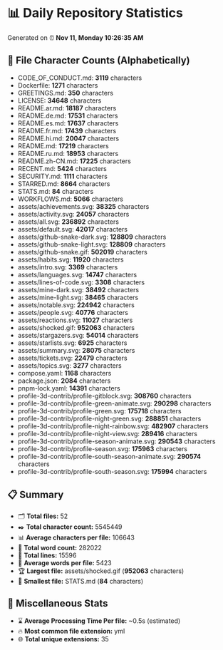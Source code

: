 # 📊 Daily Repository Statistics
Generated on ⏰ **Nov 11, Monday 10:26:35 AM**

## 📂 File Character Counts (Alphabetically)
- CODE_OF_CONDUCT.md: **3119** characters
- Dockerfile: **1271** characters
- GREETINGS.md: **350** characters
- LICENSE: **34648** characters
- README.ar.md: **18187** characters
- README.de.md: **17531** characters
- README.es.md: **17637** characters
- README.fr.md: **17439** characters
- README.hi.md: **20047** characters
- README.md: **17219** characters
- README.ru.md: **18953** characters
- README.zh-CN.md: **17225** characters
- RECENT.md: **5424** characters
- SECURITY.md: **1111** characters
- STARRED.md: **8664** characters
- STATS.md: **84** characters
- WORKFLOWS.md: **5066** characters
- assets/achievements.svg: **38325** characters
- assets/activity.svg: **24057** characters
- assets/all.svg: **236892** characters
- assets/default.svg: **42017** characters
- assets/github-snake-dark.svg: **128809** characters
- assets/github-snake-light.svg: **128809** characters
- assets/github-snake.gif: **502019** characters
- assets/habits.svg: **11920** characters
- assets/intro.svg: **3369** characters
- assets/languages.svg: **14747** characters
- assets/lines-of-code.svg: **3308** characters
- assets/mine-dark.svg: **38492** characters
- assets/mine-light.svg: **38465** characters
- assets/notable.svg: **224942** characters
- assets/people.svg: **40776** characters
- assets/reactions.svg: **11027** characters
- assets/shocked.gif: **952063** characters
- assets/stargazers.svg: **54014** characters
- assets/starlists.svg: **6925** characters
- assets/summary.svg: **28075** characters
- assets/tickets.svg: **22479** characters
- assets/topics.svg: **3277** characters
- compose.yaml: **1168** characters
- package.json: **2084** characters
- pnpm-lock.yaml: **14391** characters
- profile-3d-contrib/profile-gitblock.svg: **308760** characters
- profile-3d-contrib/profile-green-animate.svg: **290298** characters
- profile-3d-contrib/profile-green.svg: **175718** characters
- profile-3d-contrib/profile-night-green.svg: **288851** characters
- profile-3d-contrib/profile-night-rainbow.svg: **482907** characters
- profile-3d-contrib/profile-night-view.svg: **289416** characters
- profile-3d-contrib/profile-season-animate.svg: **290543** characters
- profile-3d-contrib/profile-season.svg: **175963** characters
- profile-3d-contrib/profile-south-season-animate.svg: **290574** characters
- profile-3d-contrib/profile-south-season.svg: **175994** characters

## 📋 Summary
- 🗂️ **Total files:** 52
- ✒️ **Total character count:** 5545449
- 📊 **Average characters per file:** 106643
- 📝 **Total word count:** 282022
- 🧾 **Total lines:** 15596
- 📐 **Average words per file:** 5423
- 🏆 **Largest file:** assets/shocked.gif (**952063** characters)
- 🥉 **Smallest file:** STATS.md (**84** characters)

## 🌟 Miscellaneous Stats
- ⌛ **Average Processing Time Per file:** ~0.5s (estimated)
- 🔥 **Most common file extension:** yml
- 🌐 **Total unique extensions:** 35
